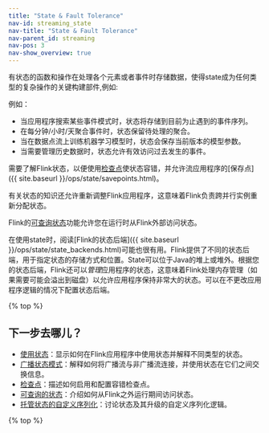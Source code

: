 ```yaml
---
title: "State & Fault Tolerance"
nav-id: streaming_state
nav-title: "State & Fault Tolerance"
nav-parent_id: streaming
nav-pos: 3
nav-show_overview: true
---
```

<!--
Licensed to the Apache Software Foundation (ASF) under one
or more contributor license agreements.  See the NOTICE file
distributed with this work for additional information
regarding copyright ownership.  The ASF licenses this file
to you under the Apache License, Version 2.0 (the
"License"); you may not use this file except in compliance
with the License.  You may obtain a copy of the License at

  http://www.apache.org/licenses/LICENSE-2.0

Unless required by applicable law or agreed to in writing,
software distributed under the License is distributed on an
"AS IS" BASIS, WITHOUT WARRANTIES OR CONDITIONS OF ANY
KIND, either express or implied.  See the License for the
specific language governing permissions and limitations
under the License.
-->

有状态的函数和操作在处理各个元素或者事件时存储数据，使得state成为任何类型的复杂操作的关键构建部件,例如:

例如：

  - 当应用程序搜索某些事件模式时，状态将存储到目前为止遇到的事件序列。
  - 在每分钟/小时/天聚合事件时，状态保留待处理的聚合。
  - 当在数据点流上训练机器学习模型时，状态会保存当前版本的模型参数。
  - 当需要管理历史数据时，状态允许有效访问过去发生的事件。

需要了解Flink状态，以便使用[检查点](checkpointing.html)使状态容错，并允许流应用程序的[保存点]({{ site.baseurl }}/ops/state/savepoints.html)。

有关状态的知识还允许重新调整Flink应用程序，这意味着Flink负责跨并行实例重新分配状态。

Flink的[可查询状态](queryable_state.html)功能允许您在运行时从Flink外部访问状态。

在使用state时，阅读[Flink的状态后端]({{ site.baseurl }}/ops/state/state_backends.html)可能也很有用。Flink提供了不同的状态后端，用于指定状态的存储方式和位置。State可以位于Java的堆上或堆外。根据您的状态后端，Flink还可以*管理*应用程序的状态，这意味着Flink处理内存管理（如果需要可能会溢出到磁盘）以允许应用程序保持非常大的状态。可以在不更改应用程序逻辑的情况下配置状态后端。

{% top %}

下一步去哪儿？
-----------------

* [使用状态](state.html)：显示如何在Flink应用程序中使用状态并解释不同类型的状态。
* [广播状态模式](broadcast_state.html)：解释如何将广播流与非广播流连接，并使用状态在它们之间交换信息。
* [检查点](checkpointing.html)：描述如何启用和配置容错检查点。
* [可查询的状态](queryable_state.html)：介绍如何从Flink之外运行期间访问状态。
* [托管状态的自定义序列化](custom_serialization.html)：讨论状态及其升级的自定义序列化逻辑。

{% top %}
